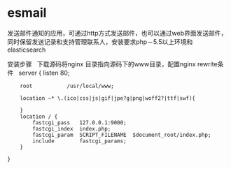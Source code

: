# esmail
发送邮件通知的应用，可通过http方式发送邮件，也可以通过web界面发送邮件，同时保留发送记录和支持管理联系人，安装要求php－5.5以上环境和elasticsearch

安装步骤
   下载源码将nginx 目录指向源码下的www目录，配置nginx rewrite条件
   server {
        listen       80;

        root           /usr/local/www;

        location ~* \.(ico|css|js|gif|jpe?g|png|woff2?|ttf|swf){

        }
        location / {
            fastcgi_pass   127.0.0.1:9000;
            fastcgi_index  index.php;
            fastcgi_param  SCRIPT_FILENAME  $document_root/index.php;
            include        fastcgi_params;
        }

    }
